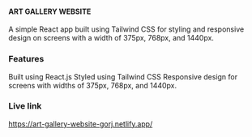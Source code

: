 #### ART GALLERY WEBSITE

A simple React app built using Tailwind CSS for styling and responsive design on screens with a width of 375px, 768px, and 1440px.

### Features

Built using React.js
Styled using Tailwind CSS
Responsive design for screens with widths of 375px, 768px, and 1440px.

### Live link

https://art-gallery-website-gorj.netlify.app/


